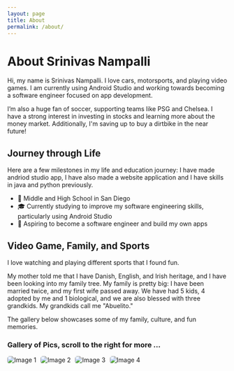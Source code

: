 ```yaml
---
layout: page
title: About
permalink: /about/
---
```



<h1>About Srinivas Nampalli</h1>

<p>Hi, my name is Srinivas Nampalli. I love cars, motorsports, and playing video games. I am currently using Android Studio and working towards becoming a software engineer focused on app development.</p>

<p>I’m also a huge fan of soccer, supporting teams like PSG and Chelsea. I have a strong interest in investing in stocks and learning more about the money market. Additionally, I'm saving up to buy a dirtbike in the near future!</p>

<h2>Journey through Life</h2>
<p>Here are a few milestones in my life and education journey: I have made andriod studio app, I have also made a website application and I have skills in java and python previously.</p>

<ul>
  <li>🏫 Middle and High School in San Diego</li>
  <li>🎓 Currently studying to improve my software engineering skills, particularly using Android Studio</li>
  <li>🏢 Aspiring to become a software engineer and build my own apps</li>
</ul>

<h2>Video Game, Family, and Sports</h2>
<p>I love watching and playing different sports that I found fun.</p>

<p>My mother told me that I have Danish, English, and Irish heritage, and I have been looking into my family tree. My family is pretty big: I have been married twice, and my first wife passed away. We have had 5 kids, 4 adopted by me and 1 biological, and we are also blessed with three grandkids. My grandkids call me "Abuelito."</p>

<p>The gallery below showcases some of my family, culture, and fun memories.</p>

<h3>Gallery of Pics, scroll to the right for more ...</h3>
<div class="image-gallery">
  <img src="{{site.baseurl}}/images/skysports-mason-mount-graphic_5369617.jpg" alt="Image 1" />
  <img src="{{site.baseurl}}/images/Fortnite1.jpg" alt="Image 2" />
  <img src="{{site.baseurl}}/images/apex.jpg" alt="Image 3" />
  <img src="{{site.baseurl}}/images/basket.jpg" alt="Image 4" />
</div>


<div id="grid_container" class="grid-container">
  <!-- Flags and descriptions populated by JavaScript -->
</div>

<script>
var container = document.getElementById("grid_container");
var living_in_the_world = [
  
  {"flag": "https://upload.wikimedia.org/wikipedia/en/thumb/3/36/Prancing_horse.svg/1024px-Prancing_horse.svg.png", "greeting": "Favorite Racing Team", "description": "England - 2 years"},
];

for (const location of living_in_the_world) {
  var gridItem = document.createElement("div");
  gridItem.className = "grid-item";
  
  var img = document.createElement("img");
  img.src = location.flag;
  img.alt = location.flag + " Flag";
  
  var description = document.createElement("p");
  description.textContent = location.description;
  
  var greeting = document.createElement("p");
  greeting.textContent = location.greeting;
  
  gridItem.appendChild(img);
  gridItem.appendChild(description);
  gridItem.appendChild(greeting);
  
  container.appendChild(gridItem);
}
</script>

<style>
.grid-container {
  display: grid;
  grid-template-columns: repeat(auto-fill, minmax(150px, 1fr));
  gap: 10px;
}

.grid-item {
  text-align: center;
}

.grid-item img {
  width: 100%;
  height: 100px;
  object-fit: contain;
}

.grid-item p {
  margin: 5px 0;
}

.image-gallery {
  display: flex;
  flex-wrap: nowrap;
  overflow-x: auto;
  gap: 10px;
}

.image-gallery img {
  max-height: 150px;
  object-fit: cover;
  border-radius: 5px;
}
</style>


   